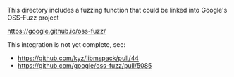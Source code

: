 This directory includes a fuzzing function that could be linked into Google's OSS-Fuzz project

https://google.github.io/oss-fuzz/

This integration is not yet complete, see:
* https://github.com/kyz/libmspack/pull/44
* https://github.com/google/oss-fuzz/pull/5085
